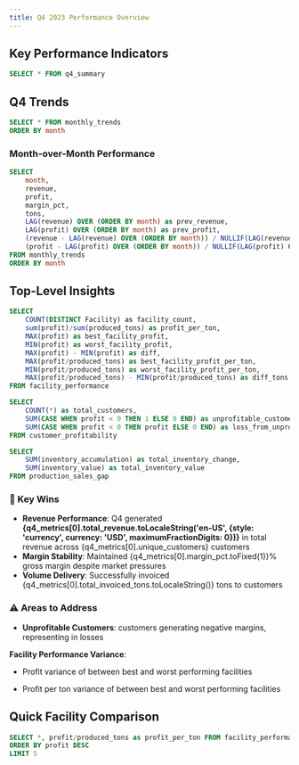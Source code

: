 ```yaml
---
title: Q4 2023 Performance Overview
---
```




## Key Performance Indicators
```sql q4_metrics
SELECT * FROM q4_summary
```

<BigValue 
    data={q4_metrics} 
    value=total_revenue
    fmt='$#,##0'
    title="Total Revenue"
/>

<BigValue 
    data={q4_metrics} 
    value=total_profit
    fmt='$#,##0'
    title="Total Profit"
/>

<BigValue 
    data={q4_metrics} 
    value=margin_pct
    fmt='#,##0.0"%"'
    title="Gross Margin %"
/>

<BigValue 
    data={q4_metrics} 
    value=total_invoiced_tons
    fmt='#,##0'
    title="Tons Invoiced"
/>

## Q4 Trends
```sql monthly_comparison
SELECT * FROM monthly_trends
ORDER BY month
```

<BarChart
    data={monthly_comparison}
    x=month
    y=revenue
    series=month
    title="Monthly Revenue Comparison"
    yFmt='$#,##0'
/>

<LineChart
    data={monthly_comparison}
    x=month
    y=margin_pct
    title="Margin % Trend"
    yFmt='#0.0"%"'
/>

### Month-over-Month Performance
```sql mom_change
SELECT 
    month,
    revenue,
    profit,
    margin_pct,
    tons,
    LAG(revenue) OVER (ORDER BY month) as prev_revenue,
    LAG(profit) OVER (ORDER BY month) as prev_profit,
    (revenue - LAG(revenue) OVER (ORDER BY month)) / NULLIF(LAG(revenue) OVER (ORDER BY month), 0) * 100 as revenue_growth_pct,
    (profit - LAG(profit) OVER (ORDER BY month)) / NULLIF(LAG(profit) OVER (ORDER BY month), 0) * 100 as profit_growth_pct
FROM monthly_trends
ORDER BY month
```

<DataTable data={mom_change}>
    <Column id=month title="Month" fmt='mmm yyyy'/>
    <Column id=revenue title="Revenue" fmt='$#,##0'/>
    <Column id=revenue_growth_pct title="Revenue Growth %" fmt='#0.0"%"' contentType=colorscale scaleColor=green/>
    <Column id=profit title="Profit" fmt='$#,##0'/>
    <Column id=profit_growth_pct title="Profit Growth %" fmt='#0.0"%"' contentType=colorscale scaleColor=green/>
    <Column id=margin_pct title="Margin %" fmt='#0.0"%"'/>
</DataTable>

## Top-Level Insights
```sql facility_summary
SELECT 
    COUNT(DISTINCT Facility) as facility_count,
    sum(profit)/sum(produced_tons) as profit_per_ton,
    MAX(profit) as best_facility_profit,
    MIN(profit) as worst_facility_profit,
    MAX(profit) - MIN(profit) as diff,
    MAX(profit/produced_tons) as best_facility_profit_per_ton,
    MIN(profit/produced_tons) as worst_facility_profit_per_ton,
    MAX(profit/produced_tons) - MIN(profit/produced_tons) as diff_tons
FROM facility_performance
```
```sql customer_summary
SELECT 
    COUNT(*) as total_customers,
    SUM(CASE WHEN profit < 0 THEN 1 ELSE 0 END) as unprofitable_customers,
    SUM(CASE WHEN profit < 0 THEN profit ELSE 0 END) as loss_from_unprofitable
FROM customer_profitability
```
```sql inventory_summary
SELECT 
    SUM(inventory_accumulation) as total_inventory_change,
    SUM(inventory_value) as total_inventory_value
FROM production_sales_gap
```
### 🎯 Key Wins

- **Revenue Performance**: Q4 generated **{q4_metrics[0].total_revenue.toLocaleString('en-US', {style: 'currency', currency: 'USD', maximumFractionDigits: 0})}** in total revenue across {q4_metrics[0].unique_customers} customers
- **Margin Stability**: Maintained {q4_metrics[0].margin_pct.toFixed(1)}% gross margin despite market pressures
- **Volume Delivery**: Successfully invoiced {q4_metrics[0].total_invoiced_tons.toLocaleString()} tons to customers



### ⚠️ Areas to Address

- **Unprofitable Customers**: <Value data={customer_summary} column=unprofitable_customers /> customers generating negative margins, representing **<Value data={customer_summary} column=loss_from_unprofitable fmt='$#,##0'/>** in losses  


**Facility Performance Variance**:
 - Profit variance of **<Value data={facility_summary} column=diff fmt='$#,##0' />** between best and worst performing facilities

 - Profit per ton variance of **<Value data={facility_summary} column=diff_tons fmt='$#,##0' />** between best and worst performing facilities




## Quick Facility Comparison
```sql top_facilities
SELECT *, profit/produced_tons as profit_per_ton FROM facility_performance
ORDER BY profit DESC
LIMIT 5
```
<Grid cols=2>

<BarChart
    data={top_facilities}
    x=Facility
    y=profit
    title="Facilities by Profit"
    yFmt='$#,##0'
    labels=true
/>

<BarChart
    data={top_facilities}
    x=Facility
    y=profit_per_ton
    title="Facilities by Profit / Ton"
    yFmt='$#,##0'
    labels=true
/>
</Grid>
